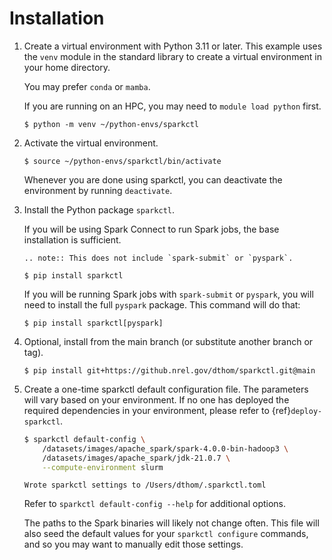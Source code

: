 # Installation

1. Create a virtual environment with Python 3.11 or later. This example uses the `venv` module in
   the standard library to create a virtual environment in your home directory.

   You may prefer `conda` or `mamba`.

   If you are running on an HPC, you may need to `module load python` first.

   ```console
   $ python -m venv ~/python-envs/sparkctl
   ```

2. Activate the virtual environment.

   ```console
   $ source ~/python-envs/sparkctl/bin/activate
   ```

   Whenever you are done using sparkctl, you can deactivate the environment by running `deactivate`.

3. Install the Python package `sparkctl`.

   If you will be using Spark Connect to run Spark jobs, the base installation is sufficient.
   
   ```{eval-rst}
   .. note:: This does not include `spark-submit` or `pyspark`.
   ```

   ```console
   $ pip install sparkctl
   ```
   
   If you will be running Spark jobs with `spark-submit` or `pyspark`, you will need to install
   the full `pyspark` package. This command will do that:

   ```console
   $ pip install sparkctl[pyspark]
   ```
   
4. Optional, install from the main branch (or substitute another branch or tag).

   ```console
   $ pip install git+https://github.nrel.gov/dthom/sparkctl.git@main
   ```

5. Create a one-time sparkctl default configuration file. The parameters will vary based on your
   environment. If no one has deployed the required dependencies in your environment, please refer
   to {ref}`deploy-sparkctl`.

   ```bash
   $ sparkctl default-config \
       /datasets/images/apache_spark/spark-4.0.0-bin-hadoop3 \
       /datasets/images/apache_spark/jdk-21.0.7 \
       --compute-environment slurm
   ```
   ```console
   Wrote sparkctl settings to /Users/dthom/.sparkctl.toml
   ```
   Refer to `sparkctl default-config --help` for additional options.
   
   The paths to the Spark binaries will likely not change often. This file will also seed the default
   values for your `sparkctl configure` commands, and so you may want to manually edit those settings.
